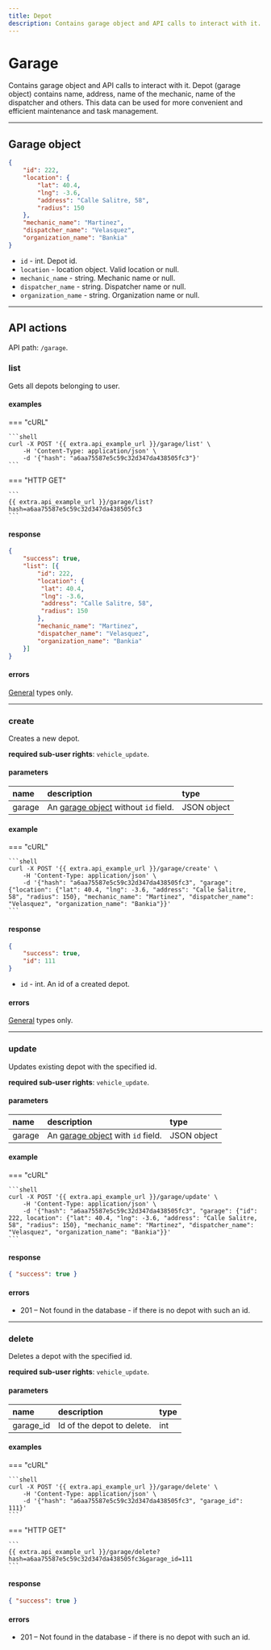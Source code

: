 ```yaml
---
title: Depot
description: Contains garage object and API calls to interact with it.
---
```


# Garage

Contains garage object and API calls to interact with it. Depot (garage object) contains name, address, name of the mechanic, name
of the dispatcher and others. This data can be used for more convenient and efficient maintenance and task management.

***

## Garage object

```json
{
    "id": 222,
    "location": {
        "lat": 40.4,
        "lng": -3.6,
        "address": "Calle Salitre, 58",
        "radius": 150
    },
    "mechanic_name": "Martinez",
    "dispatcher_name": "Velasquez",
    "organization_name": "Bankia"
}
```

* `id` - int. Depot id.
* `location` - location object. Valid location or null.
* `mechanic_name` - string. Mechanic name or null.
* `dispatcher_name` - string. Dispatcher name or null.
* `organization_name` - string. Organization name or null.

***

## API actions

API path: `/garage`.

### list

Gets all depots belonging to user.

#### examples

=== "cURL"

    ```shell
    curl -X POST '{{ extra.api_example_url }}/garage/list' \
        -H 'Content-Type: application/json' \ 
        -d '{"hash": "a6aa75587e5c59c32d347da438505fc3"}'
    ```

=== "HTTP GET"

    ```
    {{ extra.api_example_url }}/garage/list?hash=a6aa75587e5c59c32d347da438505fc3
    ```

#### response

```json
{
    "success": true,
    "list": [{
        "id": 222,
        "location": {
         "lat": 40.4,
         "lng": -3.6,
         "address": "Calle Salitre, 58",
         "radius": 150
        },
        "mechanic_name": "Martinez",
        "dispatcher_name": "Velasquez",
        "organization_name": "Bankia"
    }]
}
```

#### errors

[General](../../getting-started.md#error-codes) types only.

***

### create

Creates a new depot.

**required sub-user rights**: `vehicle_update`.

#### parameters

| name | description | type |
| :------ | :------ | :----- |
| garage | An [garage object](#garage) without `id` field. | JSON object |

#### example

=== "cURL"

    ```shell
    curl -X POST '{{ extra.api_example_url }}/garage/create' \
        -H 'Content-Type: application/json' \ 
        -d '{"hash": "a6aa75587e5c59c32d347da438505fc3", "garage": {"location": {"lat": 40.4, "lng": -3.6, "address": "Calle Salitre, 58", "radius": 150}, "mechanic_name": "Martinez", "dispatcher_name": "Velasquez", "organization_name": "Bankia"}}'
    ```

#### response

```json
{
    "success": true,
    "id": 111
}
```

* `id` - int. An id of a created depot.

#### errors

[General](../../getting-started.md#error-codes) types only.

***

### update

Updates existing depot with the specified id.

**required sub-user rights**: `vehicle_update`.

#### parameters

| name | description | type |
| :------ | :------ | :----- |
| garage | An [garage object](#garage) with `id` field. | JSON object |

#### example

=== "cURL"

    ```shell
    curl -X POST '{{ extra.api_example_url }}/garage/update' \
        -H 'Content-Type: application/json' \ 
        -d '{"hash": "a6aa75587e5c59c32d347da438505fc3", "garage": {"id": 222, location": {"lat": 40.4, "lng": -3.6, "address": "Calle Salitre, 58", "radius": 150}, "mechanic_name": "Martinez", "dispatcher_name": "Velasquez", "organization_name": "Bankia"}}'
    ```

#### response

```json
{ "success": true }
```

#### errors

* 201 – Not found in the database - if there is no depot with such an id.

***

### delete

Deletes a depot with the specified id.

**required sub-user rights**: `vehicle_update`.

#### parameters

| name | description | type |
| :------ | :------ | :----- |
| garage_id | Id of the depot to delete. | int |

#### examples

=== "cURL"

    ```shell
    curl -X POST '{{ extra.api_example_url }}/garage/delete' \
        -H 'Content-Type: application/json' \ 
        -d '{"hash": "a6aa75587e5c59c32d347da438505fc3", "garage_id": 111}'
    ```

=== "HTTP GET"

    ```
    {{ extra.api_example_url }}/garage/delete?hash=a6aa75587e5c59c32d347da438505fc3&garage_id=111
    ```

#### response

```json
{ "success": true }
```
    
#### errors

* 201 – Not found in the database - if there is no depot with such an id.
